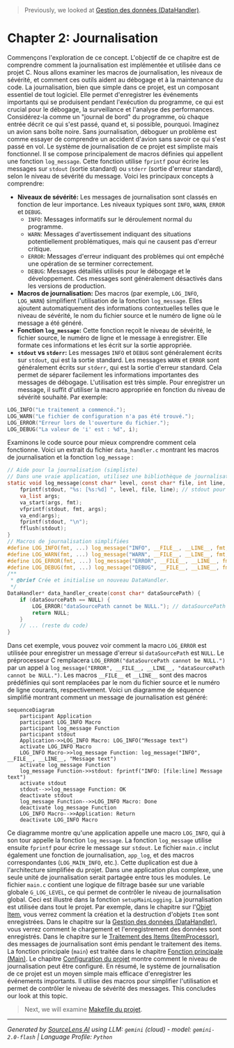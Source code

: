 > Previously, we looked at [Gestion des données (DataHandler)](03_gestion-des-données-datahandler.md).

# Chapter 2: Journalisation
Commençons l'exploration de ce concept. L'objectif de ce chapitre est de comprendre comment la journalisation est implémentée et utilisée dans ce projet C. Nous allons examiner les macros de journalisation, les niveaux de sévérité, et comment ces outils aident au débogage et à la maintenance du code.
La journalisation, bien que simple dans ce projet, est un composant essentiel de tout logiciel. Elle permet d'enregistrer les événements importants qui se produisent pendant l'exécution du programme, ce qui est crucial pour le débogage, la surveillance et l'analyse des performances. Considérez-la comme un "journal de bord" du programme, où chaque entrée décrit ce qui s'est passé, quand et, si possible, pourquoi.  Imaginez un avion sans boîte noire. Sans journalisation, déboguer un problème est comme essayer de comprendre un accident d'avion sans savoir ce qui s'est passé en vol.
Le système de journalisation de ce projet est simpliste mais fonctionnel. Il se compose principalement de macros définies qui appellent une fonction `log_message`. Cette fonction utilise `fprintf` pour écrire les messages sur `stdout` (sortie standard) ou `stderr` (sortie d'erreur standard), selon le niveau de sévérité du message.
Voici les principaux concepts à comprendre:
*   **Niveaux de sévérité:** Les messages de journalisation sont classés en fonction de leur importance. Les niveaux typiques sont `INFO`, `WARN`, `ERROR` et `DEBUG`.
    *   `INFO`: Messages informatifs sur le déroulement normal du programme.
    *   `WARN`: Messages d'avertissement indiquant des situations potentiellement problématiques, mais qui ne causent pas d'erreur critique.
    *   `ERROR`: Messages d'erreur indiquant des problèmes qui ont empêché une opération de se terminer correctement.
    *   `DEBUG`: Messages détaillés utilisés pour le débogage et le développement. Ces messages sont généralement désactivés dans les versions de production.
*   **Macros de journalisation:**  Des macros (par exemple, `LOG_INFO`, `LOG_WARN`) simplifient l'utilisation de la fonction `log_message`. Elles ajoutent automatiquement des informations contextuelles telles que le niveau de sévérité, le nom du fichier source et le numéro de ligne où le message a été généré.
*   **Fonction `log_message`:** Cette fonction reçoit le niveau de sévérité, le fichier source, le numéro de ligne et le message à enregistrer. Elle formate ces informations et les écrit sur la sortie appropriée.
*   **`stdout` vs `stderr`:** Les messages `INFO` et `DEBUG` sont généralement écrits sur `stdout`, qui est la sortie standard. Les messages `WARN` et `ERROR` sont généralement écrits sur `stderr`, qui est la sortie d'erreur standard. Cela permet de séparer facilement les informations importantes des messages de débogage.
L'utilisation est très simple.  Pour enregistrer un message, il suffit d'utiliser la macro appropriée en fonction du niveau de sévérité souhaité.  Par exemple:
```c
LOG_INFO("Le traitement a commencé.");
LOG_WARN("Le fichier de configuration n'a pas été trouvé.");
LOG_ERROR("Erreur lors de l'ouverture du fichier.");
LOG_DEBUG("La valeur de 'i' est : %d", i);
```
Examinons le code source pour mieux comprendre comment cela fonctionne. Voici un extrait du fichier `data_handler.c` montrant les macros de journalisation et la fonction `log_message` :
```c
// Aide pour la journalisation (simpliste)
// Dans une vraie application, utilisez une bibliothèque de journalisation appropriée ou des fonctions plus robustes.
static void log_message(const char* level, const char* file, int line, const char* fmt, ...) {
    fprintf(stdout, "%s: [%s:%d] ", level, file, line); // stdout pour INFO/DEBUG
    va_list args;
    va_start(args, fmt);
    vfprintf(stdout, fmt, args);
    va_end(args);
    fprintf(stdout, "\n");
    fflush(stdout);
}
// Macros de journalisation simplifiées
#define LOG_INFO(fmt, ...) log_message("INFO", __FILE__, __LINE__, fmt, ##__VA_ARGS__)
#define LOG_WARN(fmt, ...) log_message("WARN", __FILE__, __LINE__, fmt, ##__VA_ARGS__)
#define LOG_ERROR(fmt, ...) log_message("ERROR", __FILE__, __LINE__, fmt, ##__VA_ARGS__)
#define LOG_DEBUG(fmt, ...) log_message("DEBUG", __FILE__, __LINE__, fmt, ##__VA_ARGS__)
/**
 * @brief Crée et initialise un nouveau DataHandler.
 */
DataHandler* data_handler_create(const char* dataSourcePath) {
    if (dataSourcePath == NULL) {
        LOG_ERROR("dataSourcePath cannot be NULL."); // dataSourcePath ne peut pas être NULL.
        return NULL;
    }
    // ... (reste du code)
}
```
Dans cet exemple, vous pouvez voir comment la macro `LOG_ERROR` est utilisée pour enregistrer un message d'erreur si `dataSourcePath` est `NULL`.  Le préprocesseur C remplacera `LOG_ERROR("dataSourcePath cannot be NULL.")` par un appel à `log_message("ERROR", __FILE__, __LINE__, "dataSourcePath cannot be NULL.")`. Les macros `__FILE__` et `__LINE__` sont des macros prédéfinies qui sont remplacées par le nom du fichier source et le numéro de ligne courants, respectivement.
Voici un diagramme de séquence simplifié montrant comment un message de journalisation est généré:
```mermaid
sequenceDiagram
    participant Application
    participant LOG_INFO Macro
    participant log_message Function
    participant stdout
    Application->>LOG_INFO Macro: LOG_INFO("Message text")
    activate LOG_INFO Macro
    LOG_INFO Macro->>log_message Function: log_message("INFO", __FILE__, __LINE__, "Message text")
    activate log_message Function
    log_message Function->>stdout: fprintf("INFO: [file:line] Message text")
    activate stdout
    stdout-->>log_message Function: OK
    deactivate stdout
    log_message Function-->>LOG_INFO Macro: Done
    deactivate log_message Function
    LOG_INFO Macro-->>Application: Return
    deactivate LOG_INFO Macro
```
Ce diagramme montre qu'une application appelle une macro `LOG_INFO`, qui à son tour appelle la fonction `log_message`. La fonction `log_message` utilise ensuite `fprintf` pour écrire le message sur `stdout`.
Le fichier `main.c` inclut également une fonction de journalisation, `app_log`, et des macros correspondantes (`LOG_MAIN_INFO`, etc.). Cette duplication est due à l'architecture simplifiée du projet. Dans une application plus complexe, une seule unité de journalisation serait partagée entre tous les modules.  Le fichier `main.c` contient une logique de filtrage basée sur une variable globale `G_LOG_LEVEL`, ce qui permet de contrôler le niveau de journalisation global.  Ceci est illustré dans la fonction `setupMainLogging`.
La journalisation est utilisée dans tout le projet.  Par exemple, dans le chapitre sur l'[Objet Item](03_objet-item.md), vous verrez comment la création et la destruction d'objets `Item` sont enregistrées.  Dans le chapitre sur la [Gestion des données (DataHandler)](04_gestion-des-données-datahandler.md), vous verrez comment le chargement et l'enregistrement des données sont enregistrés. Dans le chapitre sur le [Traitement des Items (ItemProcessor)](05_traitement-des-items-itemprocessor.md), des messages de journalisation sont émis pendant le traitement des items. La fonction principale (`main`) est traitée dans le chapitre [Fonction principale (Main)](06_fonction-principale-main.md). Le chapitre [Configuration du projet](01_configuration-du-projet.md) montre comment le niveau de journalisation peut être configuré.
En résumé, le système de journalisation de ce projet est un moyen simple mais efficace d'enregistrer les événements importants. Il utilise des macros pour simplifier l'utilisation et permet de contrôler le niveau de sévérité des messages.
This concludes our look at this topic.

> Next, we will examine [Makefile du projet](05_makefile-du-projet.md).


---

*Generated by [SourceLens AI](https://github.com/openXFlow/sourceLensAI) using LLM: `gemini` (cloud) - model: `gemini-2.0-flash` | Language Profile: `Python`*